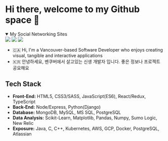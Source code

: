 # Hi there, welcome to my Github space 🚀
  <details open>
    <summary>My Social Networking Sites</summary>
    <div>
      <a href="https://www.linkedin.com/in/dlee0528/" target="_blank"><img src="https://img.shields.io/badge/linkedin-%230077B5.svg?&style=for-the-badge&logo=linkedin&logoColor=white"></a>
      <a href="https://dev.to/danlee0528" target="_blank"><img src= "https://img.shields.io/badge/DEV.TO-%230A0A0A.svg?&style=for-the-badge&logo=dev.to&logoColor=white"></a>
      <a href="https://www.youtube.com/channel/UCwqWNzINlWxwfNCPAU86_Fg?view_as=subscriber" target="_blank"><img src="https://img.shields.io/badge/youtube-%23FF0000.svg?&style=for-the-badge&logo=youtube&logoColor=white"></a>
    </div>
  </details>
  <ul>
    <li> 🇨🇦  Hi, I'm a Vancouver-based Software Developer who enjoys creating visual, tangible and interactive applications</li>
  <li> 🇰🇷 안녕하세요, 벤쿠버에서 살고있는 신생 개발자 입니다. 좋은 정보나 프로젝트 공요해요 </li>
  </ul>
  
## Tech Stack
  <ul>
    <li><strong>Front-End:</strong> HTML5, CSS3/SASS, JavaScript(ES6), React/Redux, TypeScript</li>
    <li><strong>Back-End:</strong> Node/Express, Python(Django)</li>
    <li><strong>Database:</strong>  MongoDB, MySQL, MS SQL, PostgreSQL </li>
    <li><strong>Data Analysis:</strong> Scikit-Learn, Matplotlib, Pandas, Numpy, Sumo Logic, New Relic</li>
    <li><strong>Exposure:</strong> Java, C, C++, Kubernetes, AWS, GCP, Docker, PostgreSQL, Atlassian</li>
  </ul>


